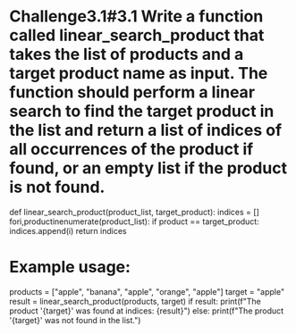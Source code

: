 # Challenge3.1#3.1 Write a function called linear_search_product that takes the list of products and a target product name as input. The function should perform a linear search to find the target product in the list and return a list of indices of all occurrences of the product if found, or an empty list if the product is not found.
def linear_search_product(product_list, target_product):
    indices = []
  fori,productinenumerate(product_list):
        if product == target_product:
            indices.append(i)
    return indices

# Example usage:
products = ["apple", "banana", "apple", "orange", "apple"]
target = "apple"
result = linear_search_product(products, target)
if result:
    print(f"The product '{target}' was found at indices: {result}")
else:
    print(f"The product '{target}' was not found in the list.")
